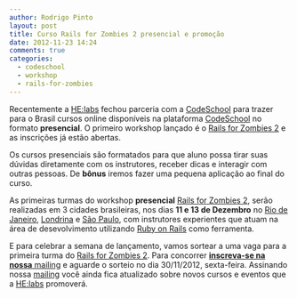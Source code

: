 ```yaml
---
author: Rodrigo Pinto
layout: post
title: Curso Rails for Zombies 2 presencial e promoção
date: 2012-11-23 14:24
comments: true
categories:
  - codeschool
  - workshop
  - rails-for-zombies
---
```


Recentemente a [HE:labs][1] fechou parceria com a [CodeSchool][2] para trazer para o Brasil cursos online disponíveis na plataforma [CodeSchool][2] no formato  **presencial**. O primeiro workshop lançado é o [Rails for Zombies 2][rfz] e as inscrições já estão abertas.
<!-- more -->

Os cursos presenciais são formatados para que aluno possa tirar suas dúvidas diretamente com os instrutores, receber dicas e interagir com outras pessoas. De **bônus** iremos fazer uma pequena aplicação ao final do curso.

As primeiras turmas do workshop **presencial** [Rails for Zombies 2][rfz], serão realizadas em 3 cidades brasileiras, nos dias **11 e 13 de Dezembro** no [Rio de Janeiro][RJ], [Londrina][PR] e [São Paulo][SP], com instrutores experientes que atuam na área de desevolvimento utilizando [Ruby on Rails][rails] como ferramenta.

E para celebrar a semana de lançamento, vamos sortear a uma vaga para a primeira turma do [Rails for Zombies 2][rfz]. Para concorrer [**inscreva-se na nossa** mailing][ml] e aguarde o sorteio no dia 30/11/2012, sexta-feira. Assinando nossa [mailing][ml] você ainda fica atualizado sobre novos cursos e eventos que a [HE:labs][1] promoverá.

[1]: http://www.helabs.com.br
[2]: http://www.codeschool.com.br

[rails]: http://rubyonrails.org/
[rfz]: http://helabs.com.br/workshops/rails-for-zombies-two/
[gr]: http://www.codeschool.com/courses/git-real
[ml]: http://helabs.com.br/mailing/

[RJ]: http://helabs.com.br/workshops/rails-for-zombies-two-rio-de-janeiro/
[PR]: http://helabs.com.br/workshops/rails-for-zombies-two-londrina/
[SP]: http://helabs.com.br/workshops/rails-for-zombies-two-sao-paulo/
